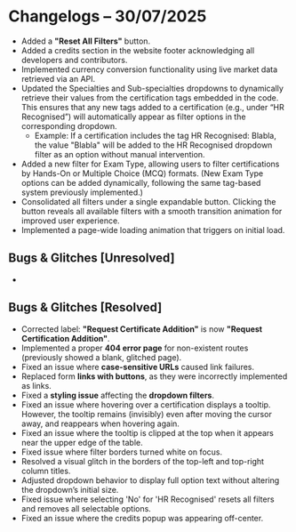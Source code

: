 # Changelogs – 30/07/2025
- Added a **"Reset All Filters"** button.
- Added a credits section in the website footer acknowledging all developers and contributors.
- Implemented currency conversion functionality using live market data retrieved via an API.
- Updated the Specialties and Sub-specialties dropdowns to dynamically retrieve their values from the certification tags embedded in the code. This ensures that any new tags added to a certification (e.g., under “HR Recognised”) will automatically appear as filter options in the corresponding dropdown.
  - Example: If a certification includes the tag HR Recognised: Blabla, the value "Blabla" will be added to the HR Recognised dropdown filter as an option without manual intervention.
- Added a new filter for Exam Type, allowing users to filter certifications by Hands-On or Multiple Choice (MCQ) formats. (New Exam Type options can be added dynamically, following the same tag-based system previously implemented.)
- Consolidated all filters under a single expandable button. Clicking the button reveals all available filters with a smooth transition animation for improved user experience.
- Implemented a page-wide loading animation that triggers on initial load.

## Bugs & Glitches [Unresolved]
- 

## Bugs & Glitches [Resolved]
- Corrected label: **"Request Certificate Addition"** is now **"Request Certification Addition"**.
- Implemented a proper **404 error page** for non-existent routes (previously showed a blank, glitched page).
- Fixed an issue where **case-sensitive URLs** caused link failures.
- Replaced form **links with buttons**, as they were incorrectly implemented as links.
- Fixed a **styling issue** affecting the **dropdown filters**.
- Fixed an issue where hovering over a certification displays a tooltip. However, the tooltip remains (invisibly) even after moving the cursor away, and reappears when hovering again.
- Fixed an issue where the tooltip is clipped at the top when it appears near the upper edge of the table.
- Fixed issue where filter borders turned white on focus.
- Resolved a visual glitch in the borders of the top-left and top-right column titles.
- Adjusted dropdown behavior to display full option text without altering the dropdown’s initial size.
- Fixed issue where selecting 'No' for 'HR Recognised' resets all filters and removes all selectable options.
- Fixed an issue where the credits popup was appearing off-center.
